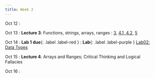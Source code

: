 ```yaml
---
title: Week 2
---
```

Oct 12
: [](#)

Oct 13
: **Lecture 3**: Functions, strings, arrays, ranges
  : [3](https://www.inferentialthinking.com/chapters/03/programming-in-python.html), [4.1, 4.2](https://www.inferentialthinking.com/chapters/04/Data_Types.html), [5](https://www.inferentialthinking.com/chapters/05/Sequences.html)

Oct 14
: **Lab 1 due**{: .label .label-red }
:  **Lab**{: .label .label-purple } [Lab02: Data Types](https://data1.lsit.ucsb.edu/hub/user-redirect/git-pull?repo=https://github.com/ucsb-ds/ds1-f20-content&subPath=lab02/lab02.ipynb)

Oct 15
: **Lecture 4**: Arrays and Ranges; Critical Thinking and Logical Fallacies

Oct 16
: [](#)


